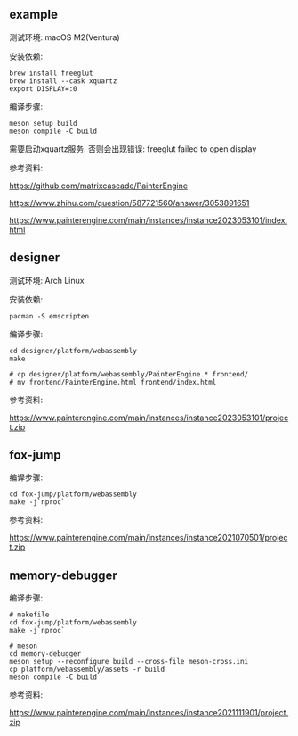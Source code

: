 ## example

测试环境: macOS M2(Ventura)

安装依赖:

```shell
brew install freeglut
brew install --cask xquartz
export DISPLAY=:0
```

编译步骤:

```shell
meson setup build
meson compile -C build
```

需要启动xquartz服务. 否则会出现错误: freeglut failed to open display

参考资料:

https://github.com/matrixcascade/PainterEngine

https://www.zhihu.com/question/587721560/answer/3053891651

https://www.painterengine.com/main/instances/instance2023053101/index.html

## designer

测试环境: Arch Linux

安装依赖:

```shell
pacman -S emscripten
```

编译步骤:

```shell
cd designer/platform/webassembly
make

# cp designer/platform/webassembly/PainterEngine.* frontend/
# mv frontend/PainterEngine.html frontend/index.html
```

参考资料:

https://www.painterengine.com/main/instances/instance2023053101/project.zip


## fox-jump

编译步骤:

```shell
cd fox-jump/platform/webassembly
make -j`nproc`
```

参考资料:

https://www.painterengine.com/main/instances/instance2021070501/project.zip

## memory-debugger

编译步骤:

```shell
# makefile
cd fox-jump/platform/webassembly
make -j`nproc`

# meson
cd memory-debugger
meson setup --reconfigure build --cross-file meson-cross.ini
cp platform/webassembly/assets -r build
meson compile -C build
```

参考资料:

https://www.painterengine.com/main/instances/instance2021111901/project.zip

